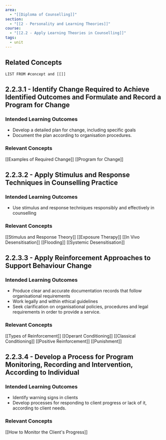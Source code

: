 ```yaml
---
area:
  - "[[Diploma of Counselling]]"
section:
  - "[[2 - Personality and Learning Theories]]"
course:
  - "[[2.2 - Apply Learning Theories in Counselling]]"
tags:
  - unit
---
```

## Related Concepts
```dataview
LIST FROM #concept and [[]]
```

## 2.2.3.1 - Identify Change Required to Achieve Identified Outcomes and Formulate and Record a Program for Change

### Intended Learning Outcomes
- Develop a detailed plan for change, including specific goals
- Document the plan according to organisation procedures.
### Relevant Concepts
[[Examples of Required Change]]
[[Program for Change]]

## 2.2.3.2 - Apply Stimulus and Response Techniques in Counselling Practice

### Intended Learning Outcomes
- Use stimulus and response techniques responsibly and effectively in counselling
### Relevant Concepts
[[Stimulus and Response Theory]]
[[Exposure Therapy]]
[[In Vivo Desensitisation]]
[[Flooding]]
[[Systemic Desensitisation]]
## 2.2.3.3 - Apply Reinforcement Approaches to Support Behaviour Change

### Intended Learning Outcomes
- Produce clear and accurate documentation records that follow organisational requirements
- Work legally and within ethical guidelines
- Seek clarification on organisational policies, procedures and legal requirements in order to provide a service.
### Relevant Concepts
[[Types of Reinforcement]]
[[Operant Conditioning]]
[[Classical Conditioning]]
[[Positive Reinforcement]]
[[Punishment]]

## 2.2.3.4 - Develop a Process for Program Monitoring, Recording and Intervention, According to Individual
### Intended Learning Outcomes
- Identify warning signs in clients
- Develop processes for responding to client progress or lack of it, according to client needs.
### Relevant Concepts
[[How to Monitor the Client's Progress]]